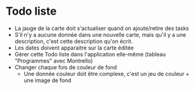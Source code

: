 # Todo liste

* La jauge de la carte doit s'actualiser quand on ajoute/retire des tasks
* S'il n'y a aucune donnée dans une nouvelle carte, mais qu'il y a une description, c'est cette description qu'on écrit.
* Les dates doivent apparaitre sur la carte éditée
* Gérer cette Todo liste dans l'application elle-même (tableau "Programmes" avec Montrello)
* Changer chaque fois de couleur de fond
  * Une donnée couleur doit être complexe, c'est un jeu de couleur + une image de fond